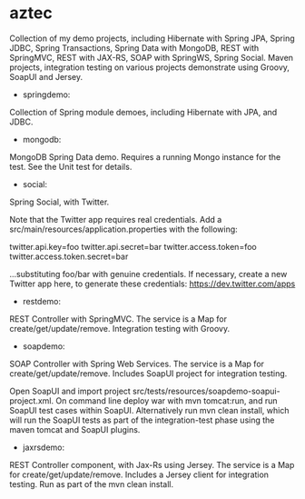 aztec
=====

Collection of my demo projects, including Hibernate with Spring JPA, Spring JDBC, Spring Transactions, Spring Data with MongoDB, REST with SpringMVC, REST with JAX-RS, SOAP with SpringWS, Spring Social.  Maven projects, integration testing on various projects demonstrate using Groovy, SoapUI and Jersey.

- springdemo:

Collection of Spring module demoes, including Hibernate with JPA, and JDBC.

- mongodb:

MongoDB Spring Data demo.  Requires a running Mongo instance for the test.  See the Unit test for details.

- social:

Spring Social, with Twitter.

Note that the Twitter app requires real credentials.  Add a src/main/resources/application.properties with the following:

twitter.api.key=foo
twitter.api.secret=bar
twitter.access.token=foo
twitter.access.token.secret=bar

...substituting foo/bar with genuine credentials.  If necessary, create a new Twitter app here, to generate these credentials: https://dev.twitter.com/apps

- restdemo:

REST Controller with SpringMVC.  The service is a Map for create/get/update/remove.  Integration testing with Groovy.

- soapdemo:

SOAP Controller with Spring Web Services.  The service is a Map for create/get/update/remove.  Includes SoapUI project for integration testing.

Open SoapUI and import project src/tests/resources/soapdemo-soapui-project.xml.  On command line deploy war with mvn tomcat:run, and run SoapUI test cases within SoapUI.  Alternatively run mvn clean install, which will run the SoapUI tests as part of the integration-test phase using the maven tomcat and SoapUI plugins.

- jaxrsdemo:

REST Controller component, with Jax-Rs using Jersey.  The service is a Map for create/get/update/remove.  Includes a Jersey client for integration testing.  Run as part of the mvn clean install.
